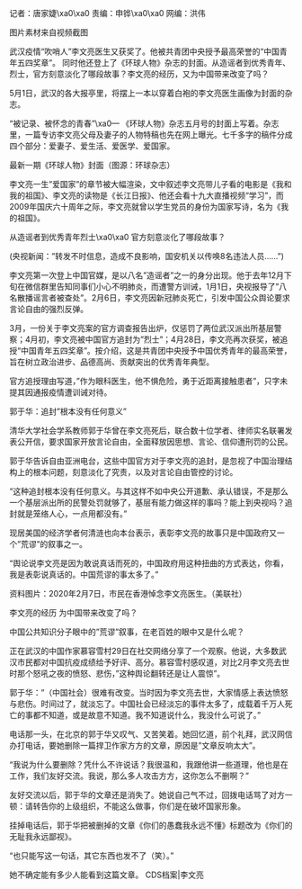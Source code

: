 记者：唐家婕\xa0\xa0 责编：申铧\xa0\xa0 网编：洪伟

图片素材来自视频截图

武汉疫情“吹哨人”李文亮医生又获奖了。他被共青团中央授予最高荣誉的“中国青年五四奖章”。 同时他还登上了《环球人物》杂志的封面。从造谣者到优秀青年、烈士，官方刻意淡化了哪段故事？李文亮的经历，又为中国带来改变了吗？

5月1日，武汉的各大报亭里，将摆上一本以穿着白袍的李文亮医生画像为封面的杂志。

&#8220;被记录、被怀念的青春&#8221;\xa0— 《环球人物》杂志五月号的封面上写着。杂志里，一篇专访李文亮父母及妻子的人物特稿也先在网上曝光。七千多字的稿件分成四个部分：爱妻子、爱生活、爱医学、爱国家。

最新一期《环球人物》封面（图源：环球杂志）

李文亮一生&#8221;爱国家&#8221;的章节被大幅渲染，文中叙述李文亮带儿子看的电影是《我和我的祖国》、李文亮的读物是《长江日报》、他还会看十九大直播视频“学习”，而2009年国庆六十周年之际，李文亮就曾以学生党员的身份为国家写诗，名为《我的祖国》。

从造谣者到优秀青年烈士\xa0\xa0 官方刻意淡化了哪段故事？

(央视新闻：&#8221;转发不时信息，造成不良影响，国安机关以传唤8名违法人员…&#8230;&#8221;)

李文亮第一次登上中国官媒，是以八名&#8221;造谣者&#8221;之一的身分出现。他于去年12月下旬在微信群里告知同事们小心不明肺炎，而遭警方训诫，1月1日，央视报导了&#8221;八名散播谣言者被查处&#8221;。2月6日，李文亮因新冠肺炎死亡，引发中国公众舆论要求言论自由的强烈反弹。

3月，一份关于李文亮案的官方调查报告出炉，仅惩罚了两位武汉派出所基层警察；4月初，李文亮被中国官方追封为&#8221;烈士&#8221;；4月28日，李文亮再次获奖，被追授“中国青年五四奖章”。按介绍，这是共青团中央授予中国优秀青年的最高荣誉，旨在树立政治进步、品德高尚、贡献突出的优秀青年典型。

官方追授理由写道，&#8221;作为眼科医生，他不惧危险，勇于近距离接触患者&#8221;，只字未提其因通报疫情遭训诫对待。

郭于华：追封&#8221;根本没有任何意义&#8221;

清华大学社会学系教师郭于华曾在李文亮死后，联合数十位学者、律师实名联署发表公开信，要求国家开放言论自由，全面释放因思想、言论、信仰遭刑罚的公民。

郭于华告诉自由亚洲电台，这些中国官方对于李文亮的追封，是忽视了中国治理结构上的根本问题，刻意淡化了究责，以及对言论自由管控的讨论。

&#8220;这种追封根本没有任何意义。与其这样不如中央公开道歉、承认错误，不是那么一个基层派出所的民警处罚就够了，基层有能力做这样的事吗？能上到央视吗？追封就是笼络人心，一点用都没有。&#8221;

现居美国的经济学者何清涟也向本台表示，表彰李文亮的故事只是中国政府又一个&#8221;荒谬&#8221;的叙事之一。

&#8220;舆论说李文亮是因为敢说真话而死的，中国政府用这种扭曲的方式表达，你看，我是表彰说真话的。中国荒谬的事太多了。&#8221;

资料图片：2020年2月7日，市民在香港悼念李文亮医生。（美联社）

李文亮的经历 为中国带来改变了吗？

中国公共知识分子眼中的&#8221;荒谬&#8221;叙事，在老百姓的眼中又是什么呢？

正在武汉的中国作家慕容雪村29日在社交网络分享了一个观察。他说，大多数武汉市民都对中国抗疫成绩给予好评、高分。慕容雪村感叹道，对比2月李文亮去世时那个怒吼之夜的愤怒、悲伤，&#8221;这种舆论翻转还是让人震惊&#8221;。

郭于华：&#8221;（中国社会）很难有改变。当时因为李文亮去世，大家情感上表达愤怒与悲伤。时间过了，就淡忘了。中国社会已经淡忘的事件太多了，成载着千万人死亡的事都不知道，或是故意不知道。我不知道说什么，我没什么可说了。&#8221;

电话那一头，在北京的郭于华又叹气、又苦笑着。她回忆道，前个礼拜，武汉网信办打电话，要她删除一篇捍卫作家方方的文章，原因是&#8221;文章反响太大&#8221;。

&#8220;我说为什么要删除？凭什么不许说话？我很温和，我跟他讲一些道理，他也是在工作，我们友好交流。我说，那么多人攻击方方，这你怎么不删啊？&#8221;

友好交流以后，郭于华的文章还是消失了。她说自己气不过，回拨电话骂了对方一顿：请转告你的上级组织，不能这么做事，你们是在破坏国家形象。

挂掉电话后，郭于华把被删掉的文章《你们的愚蠢我永远不懂》标题改为《你们的无耻我永远鄙视》。

“也只能写这一句话，其它东西也发不了（笑）。”

她不确定能有多少人能看到这篇文章。 CDS档案|李文亮 
